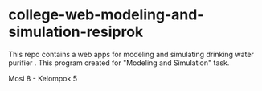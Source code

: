 # college-web-modeling-and-simulation-resiprok
This repo contains a web apps for modeling and simulating drinking water purifier . This program created for "Modeling and Simulation" task.

Mosi 8 - Kelompok 5